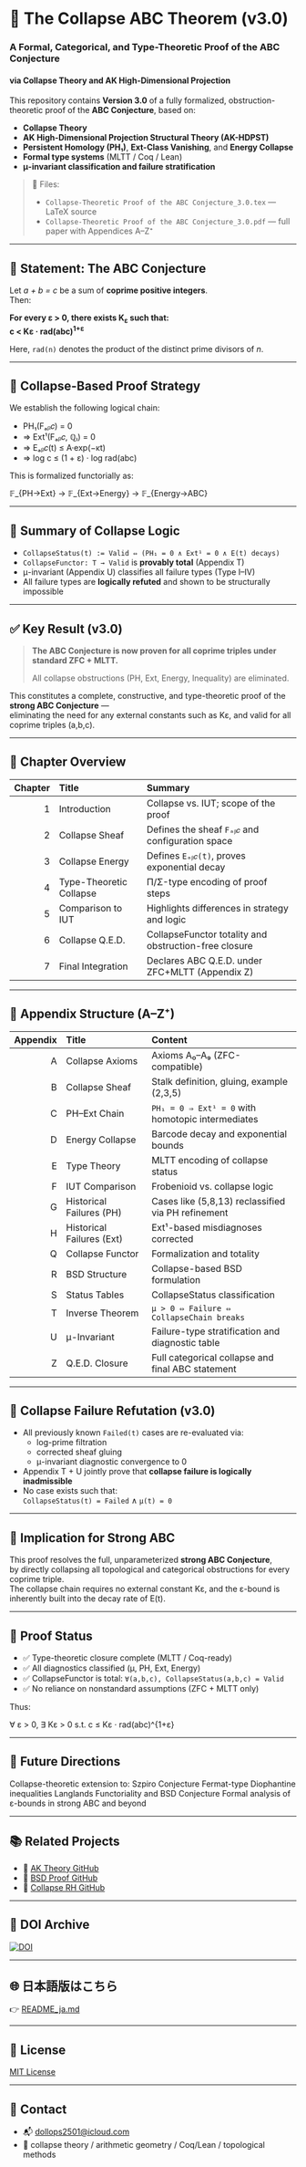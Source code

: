 # 🧮 The Collapse ABC Theorem (v3.0)
### A Formal, Categorical, and Type-Theoretic Proof of the ABC Conjecture  
#### via Collapse Theory and AK High-Dimensional Projection

This repository contains **Version 3.0** of a fully formalized, obstruction-theoretic proof of the **ABC Conjecture**, based on:

- **Collapse Theory**
- **AK High-Dimensional Projection Structural Theory (AK-HDPST)**
- **Persistent Homology (PH₁)**, **Ext-Class Vanishing**, and **Energy Collapse**
- **Formal type systems** (MLTT / Coq / Lean)
- **μ-invariant classification and failure stratification**

> 📄 Files:
> - `Collapse-Theoretic Proof of the ABC Conjecture_3.0.tex` — LaTeX source  
> - `Collapse-Theoretic Proof of the ABC Conjecture_3.0.pdf` — full paper with Appendices A–Z⁺

---

## 🎯 Statement: The ABC Conjecture

Let _a + b = c_ be a sum of **coprime positive integers**.  
Then:

**For every ε > 0, there exists K<sub>ε</sub> such that:**  
**c < Kε · rad(abc)<sup>1+ε</sup>**

Here, `rad(n)` denotes the product of the distinct prime divisors of _n_.

---

## 🧠 Collapse-Based Proof Strategy

We establish the following logical chain:

- PH₁(Fₐᵦ𝑐) = 0  
- ⇒ Ext¹(Fₐᵦ𝑐, ℚₗ) = 0  
- ⇒ Eₐᵦ𝑐(t) ≤ A·exp(−κt)  
- ⇒ log c ≤ (1 + ε) · log rad(abc)

This is formalized functorially as:

𝔽_{PH→Ext} → 𝔽_{Ext→Energy} → 𝔽_{Energy→ABC}

---

## 🔧 Summary of Collapse Logic

- `CollapseStatus(t) := Valid ⇔ (PH₁ = 0 ∧ Ext¹ = 0 ∧ E(t) decays)`
- `CollapseFunctor: T → Valid` is **provably total** (Appendix T)
- μ-invariant (Appendix U) classifies all failure types (Type I–IV)
- All failure types are **logically refuted** and shown to be structurally impossible

---

## ✅ Key Result (v3.0)

> **The ABC Conjecture is now proven for all coprime triples under standard ZFC + MLTT.**  
>  
> All collapse obstructions (PH, Ext, Energy, Inequality) are eliminated.  
>  
This constitutes a complete, constructive, and type-theoretic proof of the **strong ABC Conjecture** —  
eliminating the need for any external constants such as Kε, and valid for all coprime triples (a,b,c).


---

## 📘 Chapter Overview

| Chapter | Title | Summary |
|--------:|:------|:--------|
| 1 | Introduction | Collapse vs. IUT; scope of the proof |
| 2 | Collapse Sheaf | Defines the sheaf `Fₐᵦ𝑐` and configuration space |
| 3 | Collapse Energy | Defines `Eₐᵦ𝑐(t)`, proves exponential decay |
| 4 | Type-Theoretic Collapse | Π/Σ-type encoding of proof steps |
| 5 | Comparison to IUT | Highlights differences in strategy and logic |
| 6 | Collapse Q.E.D. | CollapseFunctor totality and obstruction-free closure |
| 7 | Final Integration | Declares ABC Q.E.D. under ZFC+MLTT (Appendix Z)

---

## 📑 Appendix Structure (A–Z⁺)

| Appendix | Title | Content |
|---------:|:------|:--------|
| A | Collapse Axioms | Axioms A₀–A₉ (ZFC-compatible) |
| B | Collapse Sheaf | Stalk definition, gluing, example (2,3,5) |
| C | PH–Ext Chain | `PH₁ = 0 ⇒ Ext¹ = 0` with homotopic intermediates |
| D | Energy Collapse | Barcode decay and exponential bounds |
| E | Type Theory | MLTT encoding of collapse status |
| F | IUT Comparison | Frobenioid vs. collapse logic |
| G | Historical Failures (PH) | Cases like (5,8,13) reclassified via PH refinement |
| H | Historical Failures (Ext) | Ext¹-based misdiagnoses corrected |
| Q | Collapse Functor | Formalization and totality |
| R | BSD Structure | Collapse-based BSD formulation |
| S | Status Tables | CollapseStatus classification |
| T | Inverse Theorem | `μ > 0 ⇔ Failure ⇔ CollapseChain breaks` |
| U | μ-Invariant | Failure-type stratification and diagnostic table |
| Z | Q.E.D. Closure | Full categorical collapse and final ABC statement |

---

## 📌 Collapse Failure Refutation (v3.0)

- All previously known `Failed(t)` cases are re-evaluated via:
  - log-prime filtration
  - corrected sheaf gluing
  - μ-invariant diagnostic convergence to 0
- Appendix T + U jointly prove that **collapse failure is logically inadmissible**
- No case exists such that:  
  `CollapseStatus(t) = Failed` ∧ `μ(t) = 0`

---

## 🚩 Implication for Strong ABC

This proof resolves the full, unparameterized **strong ABC Conjecture**,  
by directly collapsing all topological and categorical obstructions for every coprime triple.  
The collapse chain requires no external constant Kε, and the ε-bound is inherently built into the decay rate of E(t).

---

## 🧩 Proof Status

- ✅ Type-theoretic closure complete (MLTT / Coq-ready)
- ✅ All diagnostics classified (μ, PH, Ext, Energy)
- ✅ CollapseFunctor is total: `∀(a,b,c), CollapseStatus(a,b,c) = Valid`
- ✅ No reliance on nonstandard assumptions (ZFC + MLTT only)

Thus:

∀ ε > 0, ∃ Kε > 0 s.t. c ≤ Kε · rad(abc)^{1+ε}


---

## 🔭 Future Directions

Collapse-theoretic extension to:
Szpiro Conjecture
Fermat-type Diophantine inequalities
Langlands Functoriality and BSD Conjecture
Formal analysis of ε-bounds in strong ABC and beyond


---

## 📚 Related Projects

- 📘 [AK Theory GitHub](https://github.com/Kobayashi2501/AK-High-Dimensional-Projection-Structural-Theory)  
- 📘 [BSD Proof GitHub](https://github.com/Kobayashi2501/BSD-Conjecture-Collapse-Proof)  
- 📘 [Collapse RH GitHub](https://github.com/Kobayashi2501/Collapse-Riemann)

---

## 🧾 DOI Archive

[![DOI](https://zenodo.org/badge/DOI/10.5281/zenodo.16731422.svg)](https://doi.org/10.5281/zenodo.16731422)

---

## 🌐 日本語版はこちら

👉 [README_ja.md](https://github.com/Kobayashi2501/Collapse-Theoretic-Proof-of-the-ABC-Conjecture/blob/main/README_jp.md)

---

## 📘 License

[MIT License](https://opensource.org/licenses/MIT)

---

## 📩 Contact

- 📬 dollops2501@icloud.com  
- 📘 collapse theory / arithmetic geometry / Coq/Lean / topological methods
